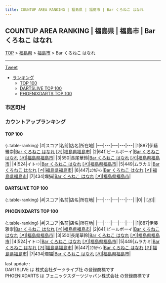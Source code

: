 ```yaml
---
title: COUNTUP AREA RANKING | 福島県 | 福島市 | Bar くろねこ はなれ
---
```

## COUNTUP AREA RANKING | 福島県 | 福島市 | Bar くろねこ はなれ

[TOP](/darts/rank/) > [福島県](/darts/rank/福島県/) > [福島市](/darts/rank/福島県/福島市/) > Bar くろねこ はなれ

___

<a href="https://twitter.com/share?ref_src=twsrc%5Etfw" data-text="COUNTUP AREA RANKING | 福島県福島市Bar くろねこ はなれ" class="twitter-share-button" data-hashtags="DARTSLIVE,PHOENIXDARTS,darts,ダーツ" data-show-count="false">Tweet</a>

* [ランキング](#カウントアップランキング)
    * [TOP 100](#top-100)
    * [DARTSLIVE TOP 100](#dartslive-top-100)
    * [PHOENIXDARTS TOP 100](#phoenixdarts-top-100)

### 市区町村

<ul>

</ul>

### カウントアップランキング

#### TOP 100



{:.table-ranking}
|#|スコア|名前|店名|所在地|
|---|---|---|---|---|
|1|887|<span class="rank-name-pd"><span class="pro-icon-pd"></span>伊藤 雅崇</span>|<a href="/darts/rank/shops/85402.html">Bar くろねこ はなれ</a> <a href="https://vs.phoenixdarts.com/jp/shop/shopDetailInfo/s_85402?s_seq=85402">[↗]</a>|<a href="/darts/rank/福島県/福島市">福島県福島市</a>|
|2|641|<span class="rank-name-pd">ビールボーイ</span>|<a href="/darts/rank/shops/85402.html">Bar くろねこ はなれ</a> <a href="https://vs.phoenixdarts.com/jp/shop/shopDetailInfo/s_85402?s_seq=85402">[↗]</a>|<a href="/darts/rank/福島県/福島市">福島県福島市</a>|
|3|550|<span class="rank-name-pd">長尾華鈴</span>|<a href="/darts/rank/shops/85402.html">Bar くろねこ はなれ</a> <a href="https://vs.phoenixdarts.com/jp/shop/shopDetailInfo/s_85402?s_seq=85402">[↗]</a>|<a href="/darts/rank/福島県/福島市">福島県福島市</a>|
|4|524|<span class="rank-name-pd">イト⇨</span>|<a href="/darts/rank/shops/85402.html">Bar くろねこ はなれ</a> <a href="https://vs.phoenixdarts.com/jp/shop/shopDetailInfo/s_85402?s_seq=85402">[↗]</a>|<a href="/darts/rank/福島県/福島市">福島県福島市</a>|
|5|449|<span class="rank-name-pd">ムラカミ</span>|<a href="/darts/rank/shops/85402.html">Bar くろねこ はなれ</a> <a href="https://vs.phoenixdarts.com/jp/shop/shopDetailInfo/s_85402?s_seq=85402">[↗]</a>|<a href="/darts/rank/福島県/福島市">福島県福島市</a>|
|6|447|<span class="rank-name-pd">ﾕｳｶﾁｬﾝ</span>|<a href="/darts/rank/shops/85402.html">Bar くろねこ はなれ</a> <a href="https://vs.phoenixdarts.com/jp/shop/shopDetailInfo/s_85402?s_seq=85402">[↗]</a>|<a href="/darts/rank/福島県/福島市">福島県福島市</a>|
|7|434|<span class="rank-name-pd">爛猫</span>|<a href="/darts/rank/shops/85402.html">Bar くろねこ はなれ</a> <a href="https://vs.phoenixdarts.com/jp/shop/shopDetailInfo/s_85402?s_seq=85402">[↗]</a>|<a href="/darts/rank/福島県/福島市">福島県福島市</a>|


#### DARTSLIVE TOP 100



{:.table-ranking}
|#|スコア|名前|店名|所在地|
|---|---|---|---|---|
||0|<span class="rank-name-dl"> </span>|<a href="/darts/rank/shops/.html"></a> <a href="">[↗]</a>|<a href="/darts/rank//"></a>|


#### PHOENIXDARTS TOP 100



{:.table-ranking}
|#|スコア|名前|店名|所在地|
|---|---|---|---|---|
|1|887|<span class="rank-name-pd"><span class="pro-icon-pd"></span>伊藤 雅崇</span>|<a href="/darts/rank/shops/85402.html">Bar くろねこ はなれ</a> <a href="https://vs.phoenixdarts.com/jp/shop/shopDetailInfo/s_85402?s_seq=85402">[↗]</a>|<a href="/darts/rank/福島県/福島市">福島県福島市</a>|
|2|641|<span class="rank-name-pd">ビールボーイ</span>|<a href="/darts/rank/shops/85402.html">Bar くろねこ はなれ</a> <a href="https://vs.phoenixdarts.com/jp/shop/shopDetailInfo/s_85402?s_seq=85402">[↗]</a>|<a href="/darts/rank/福島県/福島市">福島県福島市</a>|
|3|550|<span class="rank-name-pd">長尾華鈴</span>|<a href="/darts/rank/shops/85402.html">Bar くろねこ はなれ</a> <a href="https://vs.phoenixdarts.com/jp/shop/shopDetailInfo/s_85402?s_seq=85402">[↗]</a>|<a href="/darts/rank/福島県/福島市">福島県福島市</a>|
|4|524|<span class="rank-name-pd">イト⇨</span>|<a href="/darts/rank/shops/85402.html">Bar くろねこ はなれ</a> <a href="https://vs.phoenixdarts.com/jp/shop/shopDetailInfo/s_85402?s_seq=85402">[↗]</a>|<a href="/darts/rank/福島県/福島市">福島県福島市</a>|
|5|449|<span class="rank-name-pd">ムラカミ</span>|<a href="/darts/rank/shops/85402.html">Bar くろねこ はなれ</a> <a href="https://vs.phoenixdarts.com/jp/shop/shopDetailInfo/s_85402?s_seq=85402">[↗]</a>|<a href="/darts/rank/福島県/福島市">福島県福島市</a>|
|6|447|<span class="rank-name-pd">ﾕｳｶﾁｬﾝ</span>|<a href="/darts/rank/shops/85402.html">Bar くろねこ はなれ</a> <a href="https://vs.phoenixdarts.com/jp/shop/shopDetailInfo/s_85402?s_seq=85402">[↗]</a>|<a href="/darts/rank/福島県/福島市">福島県福島市</a>|
|7|434|<span class="rank-name-pd">爛猫</span>|<a href="/darts/rank/shops/85402.html">Bar くろねこ はなれ</a> <a href="https://vs.phoenixdarts.com/jp/shop/shopDetailInfo/s_85402?s_seq=85402">[↗]</a>|<a href="/darts/rank/福島県/福島市">福島県福島市</a>|


<div class="footer border-top border-gray-light mt-5 pt-3 text-right text-gray">
    last update : <span style="font-weight: italic" id="foot_last_modified"></span><br />
    DARTSLIVE は 株式会社ダーツライブ社 の登録商標です<br />
    PHOENIXDARTS は フェニックスダーツジャパン株式会社 の登録商標です<br />
</div>

<script src="https://cdnjs.cloudflare.com/ajax/libs/jquery.tablesorter/2.31.3/js/jquery.tablesorter.min.js" integrity="sha512-qzgd5cYSZcosqpzpn7zF2ZId8f/8CHmFKZ8j7mU4OUXTNRd5g+ZHBPsgKEwoqxCtdQvExE5LprwwPAgoicguNg==" crossorigin="anonymous" referrerpolicy="no-referrer"></script>
<link rel="stylesheet" href="https://cdnjs.cloudflare.com/ajax/libs/jquery.tablesorter/2.31.3/css/theme.default.min.css" integrity="sha512-wghhOJkjQX0Lh3NSWvNKeZ0ZpNn+SPVXX1Qyc9OCaogADktxrBiBdKGDoqVUOyhStvMBmJQ8ZdMHiR3wuEq8+w==" crossorigin="anonymous" referrerpolicy="no-referrer" />
<script>
$(function() {
    $(".table-ranking").tablesorter({sortList:[[0, 0]]});
    $("#foot_last_modified").text(formatDate(new Date(document.lastModified), 'yyyy-MM-dd HH:mm:ss'));
});
</script>

<script async src="https://platform.twitter.com/widgets.js" charset="utf-8"></script>
